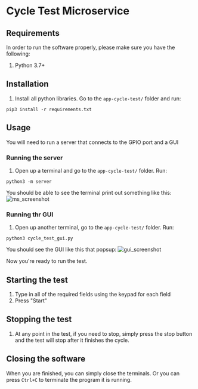 # Cycle Test Microservice

## Requirements
In order to run the software properly, please make sure you have the following:
1. Python 3.7+

## Installation
1. Install all python libraries. Go to the `app-cycle-test/` folder and run:
```
pip3 install -r requirements.txt
```

## Usage
You will need to run a server that connects to the GPIO port and a GUI
### Running the server
1. Open up a terminal and go to the `app-cycle-test/` folder. Run:
```
python3 -m server
```
You should be able to see the terminal print out something like this:
![ms_screenshot](./photo/microservice_screenshot.png)

### Running thr GUI
1. Open up another terminal, go to the `app-cycle-test/` folder. Run:
```
python3 cycle_test_gui.py
```

You should see the GUI like this that popsup:
![gui_screenshot](./photo/gui_screenshot.png)

Now you're ready to run the test.

## Starting the test
1. Type in all of the required fields using the keypad for each field
2. Press "Start"

## Stopping the test
1. At any point in the test, if you need to stop, simply press the stop button and the test will stop after it finishes the cycle. 

## Closing the software
When you are finished, you can simply close the terminals. Or you can press `Ctrl+C` to terminate the program it is running. 